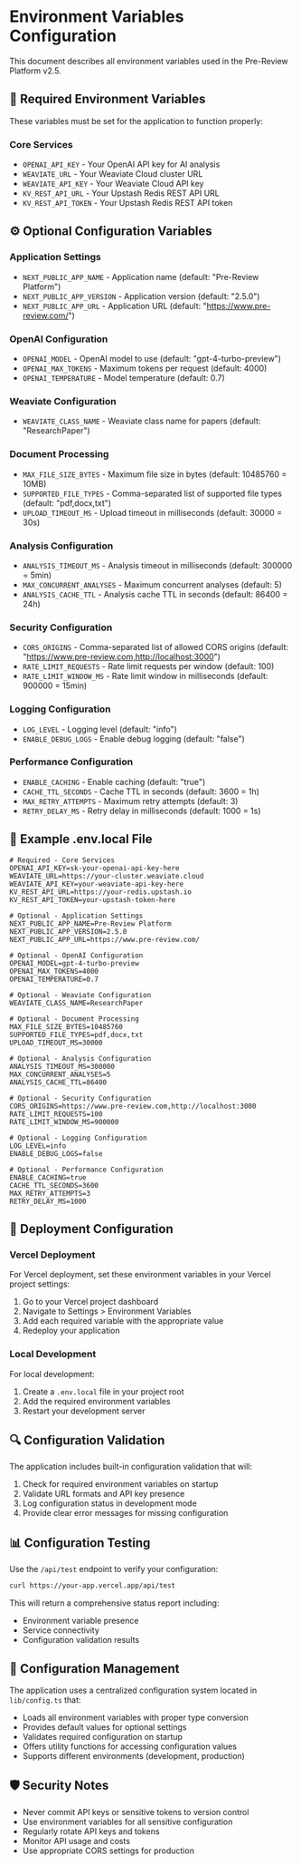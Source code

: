 # Environment Variables Configuration

This document describes all environment variables used in the Pre-Review Platform v2.5.

## 🔐 Required Environment Variables

These variables must be set for the application to function properly:

### Core Services
- `OPENAI_API_KEY` - Your OpenAI API key for AI analysis
- `WEAVIATE_URL` - Your Weaviate Cloud cluster URL
- `WEAVIATE_API_KEY` - Your Weaviate Cloud API key
- `KV_REST_API_URL` - Your Upstash Redis REST API URL
- `KV_REST_API_TOKEN` - Your Upstash Redis REST API token

## ⚙️ Optional Configuration Variables

### Application Settings
- `NEXT_PUBLIC_APP_NAME` - Application name (default: "Pre-Review Platform")
- `NEXT_PUBLIC_APP_VERSION` - Application version (default: "2.5.0")
- `NEXT_PUBLIC_APP_URL` - Application URL (default: "https://www.pre-review.com/")

### OpenAI Configuration
- `OPENAI_MODEL` - OpenAI model to use (default: "gpt-4-turbo-preview")
- `OPENAI_MAX_TOKENS` - Maximum tokens per request (default: 4000)
- `OPENAI_TEMPERATURE` - Model temperature (default: 0.7)

### Weaviate Configuration
- `WEAVIATE_CLASS_NAME` - Weaviate class name for papers (default: "ResearchPaper")

### Document Processing
- `MAX_FILE_SIZE_BYTES` - Maximum file size in bytes (default: 10485760 = 10MB)
- `SUPPORTED_FILE_TYPES` - Comma-separated list of supported file types (default: "pdf,docx,txt")
- `UPLOAD_TIMEOUT_MS` - Upload timeout in milliseconds (default: 30000 = 30s)

### Analysis Configuration
- `ANALYSIS_TIMEOUT_MS` - Analysis timeout in milliseconds (default: 300000 = 5min)
- `MAX_CONCURRENT_ANALYSES` - Maximum concurrent analyses (default: 5)
- `ANALYSIS_CACHE_TTL` - Analysis cache TTL in seconds (default: 86400 = 24h)

### Security Configuration
- `CORS_ORIGINS` - Comma-separated list of allowed CORS origins (default: "https://www.pre-review.com,http://localhost:3000")
- `RATE_LIMIT_REQUESTS` - Rate limit requests per window (default: 100)
- `RATE_LIMIT_WINDOW_MS` - Rate limit window in milliseconds (default: 900000 = 15min)

### Logging Configuration
- `LOG_LEVEL` - Logging level (default: "info")
- `ENABLE_DEBUG_LOGS` - Enable debug logging (default: "false")

### Performance Configuration
- `ENABLE_CACHING` - Enable caching (default: "true")
- `CACHE_TTL_SECONDS` - Cache TTL in seconds (default: 3600 = 1h)
- `MAX_RETRY_ATTEMPTS` - Maximum retry attempts (default: 3)
- `RETRY_DELAY_MS` - Retry delay in milliseconds (default: 1000 = 1s)

## 📝 Example .env.local File

```env
# Required - Core Services
OPENAI_API_KEY=sk-your-openai-api-key-here
WEAVIATE_URL=https://your-cluster.weaviate.cloud
WEAVIATE_API_KEY=your-weaviate-api-key-here
KV_REST_API_URL=https://your-redis.upstash.io
KV_REST_API_TOKEN=your-upstash-token-here

# Optional - Application Settings
NEXT_PUBLIC_APP_NAME=Pre-Review Platform
NEXT_PUBLIC_APP_VERSION=2.5.0
NEXT_PUBLIC_APP_URL=https://www.pre-review.com/

# Optional - OpenAI Configuration
OPENAI_MODEL=gpt-4-turbo-preview
OPENAI_MAX_TOKENS=4000
OPENAI_TEMPERATURE=0.7

# Optional - Weaviate Configuration
WEAVIATE_CLASS_NAME=ResearchPaper

# Optional - Document Processing
MAX_FILE_SIZE_BYTES=10485760
SUPPORTED_FILE_TYPES=pdf,docx,txt
UPLOAD_TIMEOUT_MS=30000

# Optional - Analysis Configuration
ANALYSIS_TIMEOUT_MS=300000
MAX_CONCURRENT_ANALYSES=5
ANALYSIS_CACHE_TTL=86400

# Optional - Security Configuration
CORS_ORIGINS=https://www.pre-review.com,http://localhost:3000
RATE_LIMIT_REQUESTS=100
RATE_LIMIT_WINDOW_MS=900000

# Optional - Logging Configuration
LOG_LEVEL=info
ENABLE_DEBUG_LOGS=false

# Optional - Performance Configuration
ENABLE_CACHING=true
CACHE_TTL_SECONDS=3600
MAX_RETRY_ATTEMPTS=3
RETRY_DELAY_MS=1000
```

## 🚀 Deployment Configuration

### Vercel Deployment
For Vercel deployment, set these environment variables in your Vercel project settings:

1. Go to your Vercel project dashboard
2. Navigate to Settings > Environment Variables
3. Add each required variable with the appropriate value
4. Redeploy your application

### Local Development
For local development:

1. Create a `.env.local` file in your project root
2. Add the required environment variables
3. Restart your development server

## 🔍 Configuration Validation

The application includes built-in configuration validation that will:

1. Check for required environment variables on startup
2. Validate URL formats and API key presence
3. Log configuration status in development mode
4. Provide clear error messages for missing configuration

## 📊 Configuration Testing

Use the `/api/test` endpoint to verify your configuration:

```bash
curl https://your-app.vercel.app/api/test
```

This will return a comprehensive status report including:
- Environment variable presence
- Service connectivity
- Configuration validation results

## 🔧 Configuration Management

The application uses a centralized configuration system located in `lib/config.ts` that:

- Loads all environment variables with proper type conversion
- Provides default values for optional settings
- Validates required configuration on startup
- Offers utility functions for accessing configuration values
- Supports different environments (development, production)

## 🛡️ Security Notes

- Never commit API keys or sensitive tokens to version control
- Use environment variables for all sensitive configuration
- Regularly rotate API keys and tokens
- Monitor API usage and costs
- Use appropriate CORS settings for production 